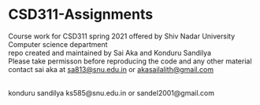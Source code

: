 # CSD311-Assignments
Course work for CSD311 spring 2021 offered by Shiv Nadar University Computer science department
<br/>
repo created and maintained by Sai Aka and Konduru Sandilya
<br/>
Please take permisson before reproducing the code and any other material
<br/>
contact sai aka at sa813@snu.edu.in or akasailalith@gmail.com

<br/>
konduru sandilya ks585@snu.edu.in or sandel2001@gmail.com


